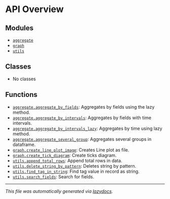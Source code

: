 <!-- markdownlint-disable -->

# API Overview

## Modules

- [`aggregate`](./aggregate.md#module-aggregate)
- [`graph`](./graph.md#module-graph)
- [`utils`](./utils.md#module-utils)

## Classes

- No classes

## Functions

- [`aggregate.aggregate_by_fields`](./aggregate.md#function-aggregate_by_fields): Aggregates by fields using the lazy method.
- [`aggregate.aggregate_by_intervals`](./aggregate.md#function-aggregate_by_intervals): Aggregates by fields with time intervals.
- [`aggregate.aggregate_by_intervals_lazy`](./aggregate.md#function-aggregate_by_intervals_lazy): Aggregates by time using lazy method.
- [`aggregate.aggregate_several_group`](./aggregate.md#function-aggregate_several_group): Aggregates several groups in dataframe.
- [`graph.create_line_plot_image`](./graph.md#function-create_line_plot_image): Creates Line plot as file.
- [`graph.create_tick_diagram`](./graph.md#function-create_tick_diagram): Create ticks diagram.
- [`utils.append_total_rows`](./utils.md#function-append_total_rows): Append total rows in data.
- [`utils.delete_string_by_pattern`](./utils.md#function-delete_string_by_pattern): Deletes string by pattern.
- [`utils.find_tag_in_string`](./utils.md#function-find_tag_in_string): Find tag value in record as string.
- [`utils.search_fields`](./utils.md#function-search_fields): Search for fields.


---

_This file was automatically generated via [lazydocs](https://github.com/ml-tooling/lazydocs)._
